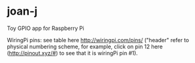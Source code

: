 # joan-j
Toy GPIO app for Raspberry Pi

WiringPi pins: see table here http://wiringpi.com/pins/ ("header" refer to physical numbering scheme, for example, click on pin 12 here (http://pinout.xyz/#) to see that it is wiringPi pin #1).
